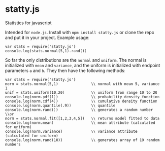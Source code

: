 # statty.js
Statistics for javascript

Intended for `node.js`. Install with `npm install statty.js` or clone the repo and put it in your project. Example usage:

    var stats = require('statty.js')
    console.log(stats.normal(5,1).rand())
    
So far the only distributions are the `normal` and `uniform`. The normal is initialized with `mean` and `variance`, and the uniform is initialized with endpoint parameters `a` and `b`. They then have the following methods:
    
    var stats = require('statty.js')
    norm = stats.normal(5,1)               \\ normal with mean 5, variance 1
    unif = stats.uniform(10,20)            \\ uniform from range 10 to 20
    console.log(norm.pdf(1))               \\ probability density function
    console.log(norm.cdf(4))               \\ cumulative density function
    console.log(norm.quantile(.9))         \\ quantile
    console.log(norm.rand())               \\ generates a random number
    \\or
    norm = stats.normal.fit([1,2,3,4,5])   \\ returns model fitted to data
    console.log(norm.mean)                 \\ mean attribute (calculated for uniform)
    console.log(norm.variance)             \\ variance attribute (calculated for uniform)
    console.log(norm.rand(10))             \\ generates array of 10 random numbers
